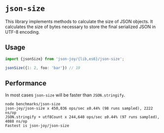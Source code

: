 # `json-size`

This library implements methods to calculate the size of JSON objects.
It calculates the size of bytes necessary to store the final serialized JSON
in UTF-8 encoding.

## Usage

```ts
import {jsonSize} from 'json-joy/{lib,es6}/json-size';

jsonSize({1: 2, foo: 'bar'}) // 19
```

## Performance

In most cases `json-size` will be faster than `JSON.stringify`.

```
node benchmarks/json-size
json-joy/json-size x 450,036 ops/sec ±0.44% (98 runs sampled), 2222 ns/op
JSON.stringify + utf8Count x 244,640 ops/sec ±0.44% (97 runs sampled), 4088 ns/op
Fastest is json-joy/json-size
```
